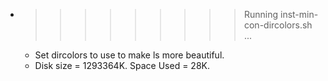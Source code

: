* >>>>>>>>> Running inst-min-con-dircolors.sh ...
  * Set dircolors to use  to make ls more beautiful.
  * Disk size = 1293364K. Space Used = 28K.
